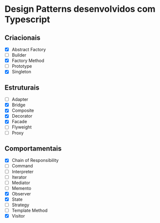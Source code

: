 # Design Patterns desenvolvidos com Typescript

## Criacionais

- [x] Abstract Factory
- [ ] Builder
- [x] Factory Method
- [ ] Prototype
- [x] Singleton

## Estruturais

- [ ] Adapter
- [x] Bridge
- [x] Composite
- [x] Decorator
- [x] Facade
- [ ] Flyweight
- [ ] Proxy

## Comportamentais

- [x] Chain of Responsibility
- [ ] Command
- [ ] Interpreter
- [ ] Iterator
- [ ] Mediator
- [ ] Memento
- [x] Observer
- [x] State
- [ ] Strategy
- [ ] Template Method
- [x] Visitor
